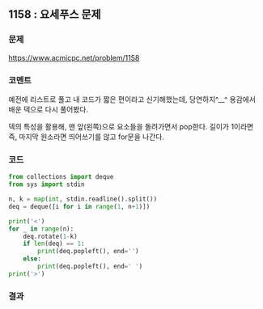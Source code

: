 ## 1158 : 요세푸스 문제
### 문제
https://www.acmicpc.net/problem/1158
### 코멘트
예전에 리스트로 풀고 내 코드가 짧은 편이라고 신기해했는데, 당연하지^__^
용감에서 배운 덱으로 다시 풀어봤다.

덱의 특성을 활용해, 맨 앞(왼쪽)으로 요소들을 돌려가면서 pop한다.
길이가 1이라면 즉, 마지막 원소라면 띄어쓰기를 않고 for문을 나간다.

### 코드
```python
from collections import deque
from sys import stdin

n, k = map(int, stdin.readline().split())
deq = deque([i for i in range(1, n+1)])

print('<')
for _ in range(n):
    deq.rotate(1-k)
    if len(deq) == 1:
        print(deq.popleft(), end='')
    else:
        print(deq.popleft(), end=' ')
print('>')
```
### 결과

